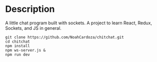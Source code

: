 # Description
A little chat program built with sockets. A project to learn React, Redux, Sockets, and JS in general.

```
git clone https://github.com/NoahCardoza/chitchat.git
cd chitchat
npm install
npm ws-server.js &
npm run dev
```
